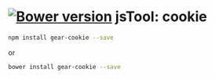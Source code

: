 [![Bower version](https://badge.fury.io/bo/gear-cookie.svg)](http://badge.fury.io/bo/gear-cookie)
jsTool: cookie
==============
```.sh
npm install gear-cookie --save
```
or
```.sh
bower install gear-cookie --save
```
